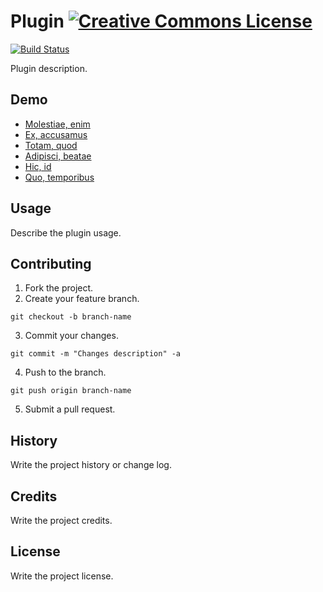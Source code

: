 # Plugin [![Creative Commons License](http://i.creativecommons.org/l/by/3.0/80x15.png)](http://creativecommons.org/licenses/by/3.0/)

[![Build Status](https://travis-ci.org/DiegoLopesLima/Plugin.png)](https://travis-ci.org/DiegoLopesLima/Plugin)

Plugin description.

## Demo

* [Molestiae, enim]()
* [Ex, accusamus]()
* [Totam, quod]()
* [Adipisci, beatae]()
* [Hic, id]()
* [Quo, temporibus]()

## Usage

Describe the plugin usage.

## Contributing

1. Fork the project.
2. Create your feature branch.

```git
git checkout -b branch-name
```

3. Commit your changes.

```git
git commit -m "Changes description" -a
```

4. Push to the branch.

```git
git push origin branch-name
```

5. Submit a pull request.

## History

Write the project history or change log.

## Credits

Write the project credits.

## License

Write the project license.